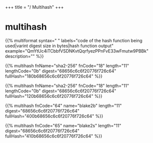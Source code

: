 +++
title = "/ Multihash"
+++

# multihash

{{% multiformat
  syntax="<fn-code> <length> <hash-digest>"
  labels="code of the hash function being used|varint digest size in bytes|hash function output"
  example="QmYtUc4iTCbbfVSDNKvtQqrfyezPPnFvE33wFmutw9PBBk"
  description=""
%}}


{{% multihash
  fnName="sha2-256"
  fnCode="18"
  length="11"
  lengthCode="0b"
  digest="68656c6c6f20776f726c64"
  fullHash="180b68656c6c6f20776f726c64"
%}}

{{% multihash
  fnName="sha2-256"
  fnCode="18"
  length="11"
  lengthCode="0b"
  digest="68656c6c6f20776f726c64"
  fullHash="120b68656c6c6f20776f726c64"
%}}

{{% multihash
  fnCode="64"
  name="blake2b"
  length="11"
  digest="68656c6c6f20776f726c64"
  fullHash="400b68656c6c6f20776f726c64"
%}}

{{% multihash
  fnCode="65"
  name="blake2s"
  length="11"
  digest="68656c6c6f20776f726c64"
  fullHash="410b68656c6c6f20776f726c64"
%}}
